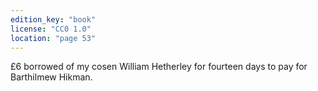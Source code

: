 ```yaml
---
edition_key: "book"
license: "CC0 1.0"
location: "page 53"
---
```

£6 borrowed of my cosen William
Hetherley for fourteen days to pay for Barthilmew Hikman.
